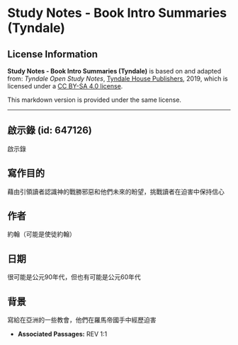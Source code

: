 # Study Notes - Book Intro Summaries (Tyndale)

## License Information

**Study Notes - Book Intro Summaries (Tyndale)** is based on and adapted from: _Tyndale Open Study Notes_, [Tyndale House Publishers](https://tyndaleopenresources.com/), 2019, which is licensed under a [CC BY-SA 4.0 license](https://creativecommons.org/licenses/by-sa/4.0/legalcode.en).

This markdown version is provided under the same license.



--------------------------------

## 啟示錄 (id: 647126)

啟示錄

寫作目的
----

藉由引領讀者認識神的戰勝邪惡和他們未來的盼望，挑戰讀者在迫害中保持信心

作者
--

約翰（可能是使徒約翰）

日期
--

很可能是公元90年代，但也有可能是公元60年代

背景
--

寫給在亞洲的一些教會，他們在羅馬帝國手中經歷迫害

* **Associated Passages:** REV 1:1

